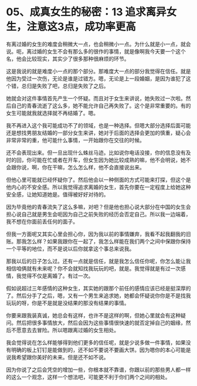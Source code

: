 # 05、成真女生的秘密：13 追求离异女生，注意这3点，成功率更高

有离过婚的女生的难度会稍微大一点，也会稍微小一点。为什么就是小一点，就会说。呃，离过婚的女生不会有那么多的很作的事情，就是像啊我今天要一个这个名，他会比较现实，其实少了很多那种很麻烦的环节。

这是我说的就是难度小一点的那个部分。那难度大一点的部分我觉得在信任。就是他因为受过一次伤，无论是谁是过错方。嗯，无论是上一段婚姻，是因为谁犯了这个错，总归是失败了吧，总归是失败了之后。

她就会对这件事情首先产生一个怀疑。而且对于女生来讲说，她失败过一次啦。然后自己的青春流逝了这么多，她不能允许自己再失败了。这个是非常重要的。有的女生可能就我就选择就不再结婚了。嗯。

我不再进入这个我可能成功不了的领域，也是一种选择。但嗯大部分选择后面可能还是想找男朋友结婚的一部分女生来讲，她对于后面的选择会更加的慎重，疑心会非常非常的重，他可能什么事情，一开始跟你在交往的时候。

还不会表现出来。但一旦出现什么蛛丝马迹。比如说你电话没接，你的信息没有及时的回，你可能在忙或者在开车，但女生因为她比较成熟的嘛，他不会明说，她不会跟你说，啊，你在干嘛，怎么怎么样，他不会直接说出来。

但他心里可能就已经怀疑你了。然后他会以一种侧面的方式可能来打探，但这个是他内心的不安全感。所以我觉得追求离婚的女生，首先你要在一定程度上给她这种安全感，让她知道她是。值得被好好对待的。

因为毕竟他的青春流失了这么多嘛，对吧？但是他也担心说大部分在中国的女生会担心说自己就是男生会呃因为自己之前失败的经历会否定自己。所以我一边端着，我不想在你面前丢任何的面子。

但我一方面呢又其实心里会担心你，因为我以前的事情嫌弃，我看不起我翻我的旧账。那我怎么样？如果我跟你在一起了，我怎么样能在我们两个之间中保跟你保持一个平等的地位，而不是说以后你就拿这个事总来说我。

那我以后的日子怎么过。还有一点就是信任，就是我怎么信任你呢，你怎么能让我相信咱俩就有未来呢？你不会就知找我玩玩的吧，就是。我觉得就是有过一次感情，我觉得不仅是离婚了。有过一次。

假如说超过三年感情的这种女生，其实她的跟那个前任的感情应该已经是挺深厚的了。然后分手了之后，嗯，又有一个男生来追求她，她都会怀疑说你你是不是找我玩玩的呀，你是不是就是没结果的那没有结果的事情。

你要来跟我装真诚，她总会有这样，也许不是这样的啊，但她心里就会有这种疑问。然后把很多事情放大，然后会因为这些事情很快速的就否定掉自己的姻缘，然后不愿意去去冒险。所以嗯跟离过婚的女生相处。

我会觉得说在怎么样能够得到他们更多的信任呢，就是少说多做一件事情，如果没有明确的板上钉钉是能做到的，还不如不要说不要画大饼。因为嗯你的本心可能是说我希望跟你美好的未来。但是还不如不说。

因为你说了之后会凭空的增加一些，你根本就不靠谱，你跟以前的那些男人都一样的这么一个观念，这样一个想法吧，可能更不利于你们两个之间的相处。

